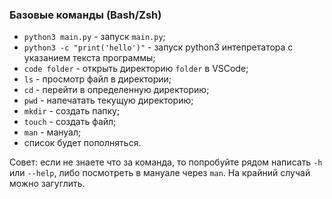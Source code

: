 ### Базовые команды (Bash/Zsh)

- `python3 main.py` - запуск `main.py`;
- `python3 -c "print('hello')"` - запуск python3 интепретатора с указанием текста программы;
- `code folder` - открыть директорию `folder` в VSCode;
- `ls` - просмотр файл в директории;
- `cd` - перейти в определенную директорию;
- `pwd` - напечатать текущую директорию;
- `mkdir` - создать папку;
- `touch` - создать файл;
- `man` - мануал;
- список будет пополняться.

Совет: если не знаете что за команда, то попробуйте рядом написать `-h` или `--help`, либо посмотреть в мануале через `man`. На крайний случай можно загуглить.
